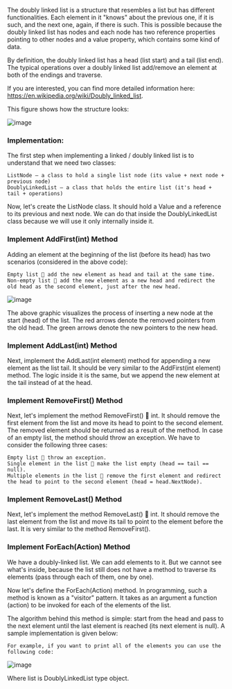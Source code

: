 The doubly linked list is a structure that resembles a list but has different functionalities. Each element in it "knows" about the previous one, if it is such, and the next one, again, if there is such. This is possible because the doubly linked list has nodes and each node has two reference properties pointing to other nodes and a value property, which contains some kind of data.

By definition, the doubly linked list has a head (list start) and a tail (list end). The typical operations over a doubly linked list add/remove an element at both of the endings and traverse.

If you are interested, you can find more detailed information here: https://en.wikipedia.org/wiki/Doubly_linked_list.

This figure shows how the structure looks:

![image](https://user-images.githubusercontent.com/45227327/216958397-4e404b68-65e5-4155-b47c-869c3c166031.png)

### Implementation:

The first step when implementing a linked / doubly linked list is to understand that we need two classes:

	ListNode – a class to hold a single list node (its value + next node + previous node)
	DoublyLinkedList – a class that holds the entire list (it's head + tail + operations)

Now, let's create the ListNode class. It should hold a Value and a reference to its previous and next node. We can do that inside the DoublyLinkedList class because we will use it only internally inside it. 

### Implement AddFirst(int) Method

Adding an element at the beginning of the list (before its head) has two scenarios (considered in the above code):

	Empty list  add the new element as head and tail at the same time.
	Non-empty list  add the new element as a new head and redirect the old head as the second element, just after the new head.

![image](https://user-images.githubusercontent.com/45227327/216958791-25a30c59-c0b1-46a2-bba7-3c8b6989e1e1.png)

 
The above graphic visualizes the process of inserting a new node at the start (head) of the list. The red arrows denote the removed pointers from the old head. The green arrows denote the new pointers to the new head.

### Implement AddLast(int) Method

Next, implement the AddLast(int element) method for appending a new element as the list tail. It should be very similar to the AddFirst(int element) method. The logic inside it is the same, but we append the new element at the tail instead of at the head. 

### Implement RemoveFirst() Method

Next, let's implement the method RemoveFirst()  int. It should remove the first element from the list and move its head to point to the second element. The removed element should be returned as a result of the method. In case of an empty list, the method should throw an exception. We have to consider the following three cases:

	Empty list  throw an exception.
	Single element in the list  make the list empty (head == tail == null).
	Multiple elements in the list  remove the first element and redirect the head to point to the second element (head = head.NextNode).

### Implement RemoveLast() Method

Next, let's implement the method RemoveLast()  int. It should remove the last element from the list and move its tail to point to the element before the last. It is very similar to the method RemoveFirst(). 

### Implement ForEach(Action) Method

We have a doubly-linked list. We can add elements to it. But we cannot see what's inside, because the list still does not have a method to traverse its elements (pass through each of them, one by one).

Now let's define the ForEach(Action<int>) method. In programming, such a method is known as a "visitor" pattern. It takes as an argument a function (action) to be invoked for each of the elements of the list.

The algorithm behind this method is simple: start from the head and pass to the next element until the last element is reached (its next element is null). A sample implementation is given below:
	
	For example, if you want to print all of the elements you can use the following code:
	
![image](https://user-images.githubusercontent.com/45227327/216959261-a9cf4d68-b93f-496c-8445-957faf56c2a9.png)

 
Where list is DoublyLinkedList type object.

